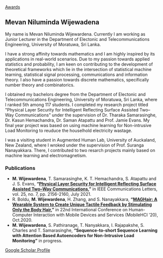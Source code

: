 [Awards](Achievements.md)
## Mevan Niluminda Wijewadena

My name is Mevan Niluminda Wijewardena. Currently I am working as Junior Lecturer in the Department of Electonic and Telecommunications Engineering, University of Moratuwa, Sri Lanka. 

I have a strong affinity towards mathematics and I am highly inspired by its applications in real-world scenarios. Due to my passion towards applied statistics and probability, I am keen on contributing to the development of theoretical frameworks which lie in the intersection of statistical machine learning, statistical signal processing, communications and information theory. I also have a passion towards discrete mathematics, specifically number theory and combinatorics.

I obtained my bachelors degree from the Department of Electonic and Telecommunications Engineering, University of Moratuwa, Sri Lanka, where I ranked 5th among 117 students. I completed my research project titled "Physical Layer Security for Intelligent Reflecting Surface Assisted Two–Way Communications" under the supervision of Dr. Tharaka Samarasinghe, Dr. Kasun Hemachandra, Dr. Saman Atapattu and Prof. Jamie Evans. My final year project was based on using machine learning for Non-intrusive Load Monitoring to reuduce the houselhold electricity wastage. 

I was a visiting student in Augmented Human Lab, University of Auckaland, New Zealand, where I wroked under the supervision of Prof. Suranga Nanayakkara. There, I contributed to two resarch projects mainly based on machine learning and electromagnetism. 
### Publications


- **M. Wijewardena**, T. Samarasinghe, K. T. Hemachandra, S. Atapattu and J. S. Evans, **“[Physical Layer Security for Intelligent Reflecting Surface Assisted Two–Way Communications](https://doi.org/10.1109/LCOMM.2021.3068102),”** in IEEE Communications Letters, vol.  25, no.  7, pp.  2156-2160, July 2021.
- R. Boldu, **M. Wijewardena**, H. Zhang, and S. Nanayakkara, **“[MAGHair: A Wearable System to Create Unique Tactile Feedback by Stimulating Only the Body Hair](https://doi.org/10.1145/3379503.3403545),”** in 22nd International Conference on Human-Computer Interaction with Mobile Devices and Services (MobileHCI ’20), Oct.2020.
- **M. Wijewardena**, S. Pathiranage, T. Nanyakkara, I. Rajapakshe, S. Charles and T. Samarasinghe, **“Sequence-to-short Sequence Learning with Attention Based Autoencoders for Non-Intrusive Load Monitoring”** in progress.

[Google Scholar Profile](https://scholar.google.co.nz/citations?user=hapXIjcAAAAJ&hl=en)


